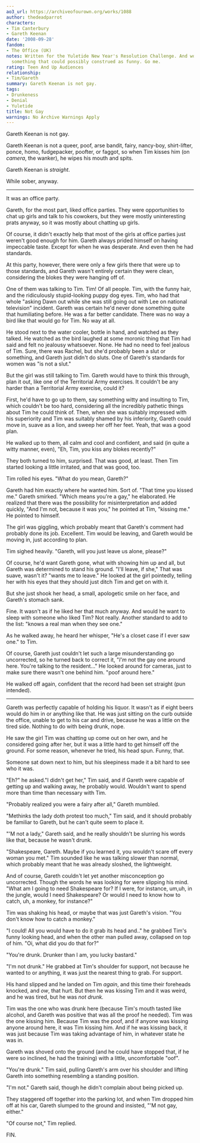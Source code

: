 ```yaml
---
ao3_url: https://archiveofourown.org/works/1088
author: thedeadparrot
characters:
- Tim Canterbury
- Gareth Keenan
date: '2008-09-28'
fandom:
- The Office (UK)
notes: Written for the Yuletide New Year's Resolution Challenge. And wow, I wrote
  something that could possibly construed as funny. Go me.
rating: Teen And Up Audiences
relationship:
- Tim/Gareth
summary: Gareth Keenan is not gay.
tags:
- Drunkeness
- Denial
- Yuletide
title: Not Gay
warnings: No Archive Warnings Apply
---
```


Gareth Keenan is not gay.

Gareth Keenan is not a queer, poof, arse bandit, fairy, nancy\-boy, shirt\-lifter, ponce, homo, fudgepacker, poofter, or faggot, so when Tim kisses him (on *camera*, the wanker), he wipes his mouth and spits.

Gareth Keenan is *straight*.

While sober, anyway.  





---

It was an office party.

Gareth, for the most part, liked office parties. They were opportunities to chat up girls and talk to his cowokers, but they were mostly uninteresting prats anyway, so it was mostly about chatting up girls.

Of course, it didn't exactly help that most of the girls at office parties just weren't good enough for him. Gareth always prided himself on having impeccable taste. Except for when he was desperate. And even then he had standards.

At this party, however, there were only a few girls there that were up to those standards, and Gareth wasn't entirely certain they were clean, considering the blokes they were hanging off of.

One of them was talking to Tim. Tim! Of all people. Tim, with the funny hair, and the ridiculously stupid\-looking puppy dog eyes. Tim, who had that whole "asking Dawn out while she was still going out with Lee on national television" incident. Gareth was certain he'd never done something quite that humiliating before. He was a far better candidate. There was no way a bird like that would go for Tim. No way at all.

He stood next to the water cooler, bottle in hand, and watched as they talked. He watched as the bird laughed at some moronic thing that Tim had said and felt no jealousy whatsoever. None. He had no need to feel jealous of Tim. Sure, there was Rachel, but she'd probably been a slut or something, and Gareth just didn't do sluts. One of Gareth's standards for women was "is not a slut."

But the girl was still talking to Tim. Gareth would have to think this through, plan it out, like one of the Territorial Army exercises. It couldn't be any harder than a Territorial Army exercise, could it?

First, he'd have to go up to them, say something witty and insulting to Tim, which couldn't be too hard, considering all the incredibly pathetic things about Tim he could think of. Then, when she was suitably impressed with his superiority and Tim was suitably shamed by his inferiority, Gareth could move in, suave as a lion, and sweep her off her feet. Yeah, that was a good plan.

He walked up to them, all calm and cool and confident, and said (in quite a witty manner, even), "Eh, Tim, you kiss any blokes recently?"

They both turned to him, surprised. That was good, at least. Then Tim started looking a little irritated, and that was good, too.

Tim rolled his eyes. "What do you mean, Gareth?"

Gareth had him exactly where he wanted him. Sort of. "That time you kissed me." Gareth smirked. "Which means you're a gay," he elaborated. He realized that there was the possibility for misinterpretation and added quickly, "And I'm not, because it was you," he pointed at Tim, "kissing me." He pointed to himself.

The girl was giggling, which probably meant that Gareth's comment had probably done its job. Excellent. Tim would be leaving, and Gareth would be moving in, just according to plan.

Tim sighed heavily. "Gareth, will you just leave us alone, please?"

Of course, he'd want Gareth gone, what with showing him up and all, but Gareth was determined to stand his ground. "I'll leave, if she," That was suave, wasn't it? "wants me to leave." He looked at the girl pointedly, telling her with his eyes that they should just ditch Tim and get on with it.

But she just shook her head, a small, apologetic smile on her face, and Gareth's stomach sank.

Fine. It wasn't as if he liked her that much anyway. And would he want to sleep with someone who liked Tim? Not really. Another standard to add to the list: "knows a real man when they see one."

As he walked away, he heard her whisper, "He's a closet case if I ever saw one." to Tim.

Of course, Gareth just couldn't let such a large misunderstanding go uncorrected, so he turned back to correct it, "*I'm* not the gay one around here. You're talking to the resident..." He looked around for cameras, just to make sure there wasn't one behind him. "poof around here."

He walked off again, confident that the record had been set straight (pun intended).



---

Gareth was perfectly capable of holding his liquor. It wasn't as if eight beers would do him in or anything like that. He was just sitting on the curb outside the office, unable to get to his car and drive, because he was a little on the tired side. Nothing to do with being drunk, nope.

He saw the girl Tim was chatting up come out on her own, and he considered going after her, but it was a little hard to get himself off the ground. For some reason, whenever he tried, his head spun. Funny, that.

Someone sat down next to him, but his sleepiness made it a bit hard to see who it was.

"Eh?" he asked."I didn't get her," Tim said, and if Gareth were capable of getting up and walking away, he probably would. Wouldn't want to spend more than time than necessary with Tim.

"Probably realized you were a fairy after all," Gareth mumbled.

"Methinks the lady doth protest too much," Tim said, and it should probably be familiar to Gareth, but he can't quite seem to place it.

"'M not a lady," Gareth said, and he really shouldn't be slurring his words like that, because he wasn't drunk.

"Shakespeare, Gareth. Maybe if you learned it, you wouldn't scare off every woman you met." Tim sounded like he was talking slower than normal, which probably meant that he was already sloshed, the lightweight.

And of course, Gareth couldn't let yet another misconception go uncorrected. Though the words he was looking for were slipping his mind. "What am I going to need Shakespeare for? If I were, for instance, um,uh, in the jungle, would I need Shakespeare? Or would I need to know how to catch, uh, a monkey, for instance?"

Tim was shaking his head, or maybe that was just Gareth's vision. "You don't know how to catch a monkey."

"I could! All you would have to do it grab its head and.." he grabbed Tim's funny looking head, and when the other man pulled away, collapsed on top of him. "Oi, what did you do that for?"

"You're drunk. Drunker than I am, you lucky bastard."

"I'm not drunk." He grabbed at Tim's shoulder for support, not because he wanted to or anything, it was just the nearest thing to grab. For support.

His hand slipped and he landed on Tim *again*, and this time their foreheads knocked, and *ow*, that hurt. But then he was kissing Tim and it was weird, and he was tired, but he was *not drunk.*

Tim was the one who was drunk here (because Tim's mouth tasted like alcohol, and Gareth was positive that was all the proof he needed). Tim was the one kissing him. Because Tim was the poof, and if anyone was kissing anyone around here, it was Tim kissing him. And if he was kissing back, it was just because Tim was taking advantage of him, in whatever state he was in.

Gareth was shoved onto the ground (and he could have stopped that, if he were so inclined, he had the training) with a little, uncomfortable "oof".

"You're drunk." Tim said, pulling Gareth's arm over his shoulder and lifting Gareth into something resembling a standing position.

"I'm not." Gareth said, though he didn't complain about being picked up.

They staggered off together into the parking lot, and when Tim dropped him off at his car, Gareth slumped to the ground and insisted, "'M not gay, either."

"Of course not," Tim replied.

FIN.